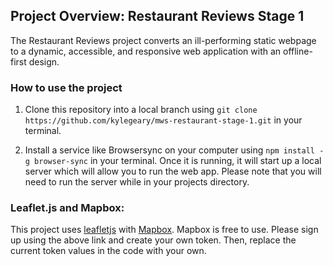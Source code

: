 
## Project Overview: Restaurant Reviews Stage 1
The Restaurant Reviews project converts an ill-performing static webpage to a dynamic, accessible, and responsive web application with an offline-first design.


### How to use the project
1. Clone this repository into a local branch using ```git clone https://github.com/kylegeary/mws-restaurant-stage-1.git``` in your terminal.

2. Install a service like Browsersync on your computer using ```npm install -g browser-sync``` in your terminal. Once it is running, it will start up a local server which will allow you to run the web app. Please note that you will need to run the server while in your projects directory.


### Leaflet.js and Mapbox:
This project uses [leafletjs](https://leafletjs.com/) with [Mapbox](https://www.mapbox.com/). Mapbox is free to use. Please sign up using the above link and create your own token. Then, replace the current token values in the code with your own.
